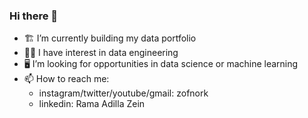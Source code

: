 ### Hi there 👋
- 🏗 I’m currently building my data portfolio
- 👷‍♂️ I have interest in data engineering
- 🖥 I’m looking for opportunities in data science or machine learning
- 📫 How to reach me:
  - instagram/twitter/youtube/gmail: zofnork
  - linkedin: Rama Adilla Zein
